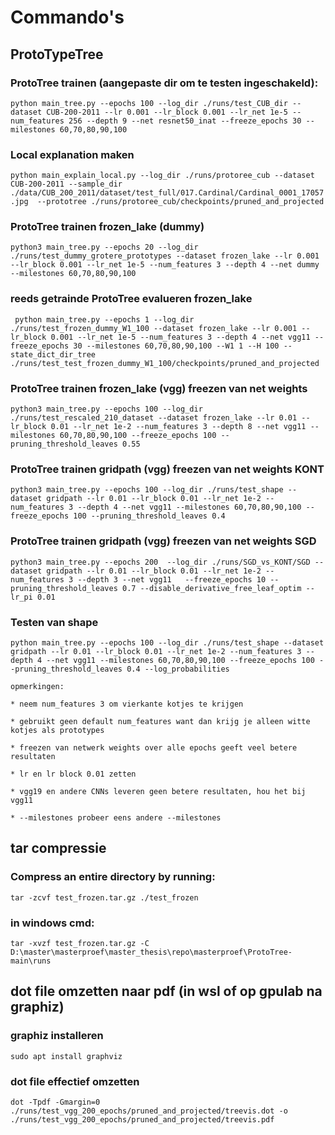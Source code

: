 # Commando's



## ProtoTypeTree

### ProtoTree trainen (aangepaste dir om te testen ingeschakeld):

```python main_tree.py --epochs 100 --log_dir ./runs/test_CUB_dir --dataset CUB-200-2011 --lr 0.001 --lr_block 0.001 --lr_net 1e-5 --num_features 256 --depth 9 --net resnet50_inat --freeze_epochs 30 --milestones 60,70,80,90,100```

### Local explanation maken

```python main_explain_local.py --log_dir ./runs/protoree_cub --dataset CUB-200-2011 --sample_dir ./data/CUB_200_2011/dataset/test_full/017.Cardinal/Cardinal_0001_17057.jpg  --prototree ./runs/protoree_cub/checkpoints/pruned_and_projected```

### ProtoTree trainen frozen_lake (dummy)

```python3 main_tree.py --epochs 20 --log_dir ./runs/test_dummy_grotere_prototypes --dataset frozen_lake --lr 0.001 --lr_block 0.001 --lr_net 1e-5 --num_features 3 --depth 4 --net dummy --milestones 60,70,80,90,100      ```

### reeds getrainde ProtoTree evalueren frozen_lake 

``` python main_tree.py --epochs 1 --log_dir ./runs/test_frozen_dummy_W1_100 --dataset frozen_lake --lr 0.001 --lr_block 0.001 --lr_net 1e-5 --num_features 3 --depth 4 --net vgg11 --freeze_epochs 30 --milestones 60,70,80,90,100 --W1 1 --H 100 --state_dict_dir_tree ./runs/test_test_frozen_dummy_W1_100/checkpoints/pruned_and_projected```



### ProtoTree trainen frozen_lake (vgg) freezen van net weights

```python3 main_tree.py --epochs 100 --log_dir ./runs/test_rescaled_210_dataset --dataset frozen_lake --lr 0.01 --lr_block 0.01 --lr_net 1e-2 --num_features 3 --depth 8 --net vgg11 --milestones 60,70,80,90,100 --freeze_epochs 100 --pruning_threshold_leaves 0.55 ```



### ProtoTree trainen gridpath (vgg) freezen van net weights KONT

```python3 main_tree.py --epochs 100 --log_dir ./runs/test_shape --dataset gridpath --lr 0.01 --lr_block 0.01 --lr_net 1e-2 --num_features 3 --depth 4 --net vgg11 --milestones 60,70,80,90,100 --freeze_epochs 100 --pruning_threshold_leaves 0.4 ```

### ProtoTree trainen gridpath (vgg) freezen van net weights SGD

```python3 main_tree.py --epochs 200  --log_dir ./runs/SGD_vs_KONT/SGD --dataset gridpath --lr 0.01 --lr_block 0.01 --lr_net 1e-2 --num_features 3 --depth 3 --net vgg11   --freeze_epochs 10 --pruning_threshold_leaves 0.7 --disable_derivative_free_leaf_optim --lr_pi 0.01  ```

### Testen van shape

```python main_tree.py --epochs 100 --log_dir ./runs/test_shape --dataset gridpath --lr 0.01 --lr_block 0.01 --lr_net 1e-2 --num_features 3 --depth 4 --net vgg11 --milestones 60,70,80,90,100 --freeze_epochs 100 --pruning_threshold_leaves 0.4 --log_probabilities```

```text
opmerkingen:

* neem num_features 3 om vierkante kotjes te krijgen

* gebruikt geen default num_features want dan krijg je alleen witte kotjes als prototypes

* freezen van netwerk weights over alle epochs geeft veel betere resultaten

* lr en lr block 0.01 zetten

* vgg19 en andere CNNs leveren geen betere resultaten, hou het bij vgg11

* --milestones probeer eens andere --milestones
```





## tar compressie

### Compress an entire directory by running:

```tar -zcvf test_frozen.tar.gz ./test_frozen```

### in windows cmd:

```tar -xvzf test_frozen.tar.gz -C D:\master\masterproef\master_thesis\repo\masterproef\ProtoTree-main\runs```





## dot file omzetten naar pdf (in wsl of op gpulab na graphiz)

### graphiz installeren

```
sudo apt install graphviz
```

### dot file effectief omzetten

```dot -Tpdf -Gmargin=0 ./runs/test_vgg_200_epochs/pruned_and_projected/treevis.dot -o ./runs/test_vgg_200_epochs/pruned_and_projected/treevis.pdf```

